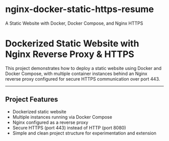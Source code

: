 # nginx-docker-static-https-resume
A Static Website with Docker, Docker Compose, and Nginx HTTPS

#  Dockerized Static Website with Nginx Reverse Proxy & HTTPS

This project demonstrates how to deploy a static website using Docker and Docker Compose, with multiple container instances behind an Nginx reverse proxy configured for secure HTTPS communication over port 443.

---

##  Project Features

- Dockerized static website
- Multiple instances running via Docker Compose
- Nginx configured as a reverse proxy
- Secure HTTPS (port 443) instead of HTTP (port 8080)
- Simple and clean project structure for experimentation and extension
